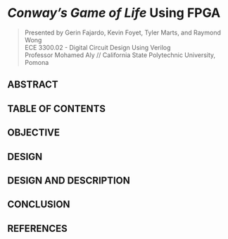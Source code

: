 # *Conway’s Game of Life* Using FPGA
> Presented by Gerin Fajardo, Kevin Foyet, Tyler Marts, and Raymond Wong  <br/>
> ECE 3300.02 - Digital Circuit Design Using Verilog  <br/>
> Professor Mohamed Aly // California State Polytechnic University, Pomona  <br/>


## ABSTRACT

## TABLE OF CONTENTS

## OBJECTIVE

## DESIGN

## DESIGN AND DESCRIPTION

## CONCLUSION

## REFERENCES
